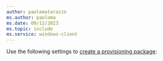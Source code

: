 ```yaml
---
author: paolomatarazzo
ms.author: paoloma
ms.date: 09/12/2023
ms.topic: include
ms.service: windows-client
---
```


Use the following settings to [create a provisioning package](/windows/configuration/provisioning-packages/provisioning-create-package):

